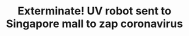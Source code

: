 ---
title: "Exterminate! UV robot sent to Singapore mall to zap coronavirus"
file_url: https://www.reuters.com/article/us-health-coronavirus-singapore-robot-idUSKBN22X17B
---